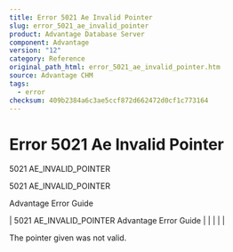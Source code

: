 ```yaml
---
title: Error 5021 Ae Invalid Pointer
slug: error_5021_ae_invalid_pointer
product: Advantage Database Server
component: Advantage
version: "12"
category: Reference
original_path_html: error_5021_ae_invalid_pointer.htm
source: Advantage CHM
tags:
  - error
checksum: 409b2384a6c3ae5ccf872d662472d0cf1c773164
---
```


# Error 5021 Ae Invalid Pointer

5021 AE\_INVALID\_POINTER

5021 AE\_INVALID\_POINTER

Advantage Error Guide

| 5021 AE\_INVALID\_POINTER  Advantage Error Guide |  |  |  |  |

The pointer given was not valid.
